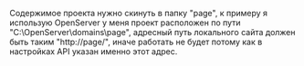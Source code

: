 Содержимое проекта нужно скинуть в папку "page", к примеру я использую OpenServer у меня проект расположен по пути "C:\OpenServer\domains\page", адресный путь локального сайта должен быть таким "http://page/", иначе работать не будет потому как в настройках API указан именно этот адрес.

